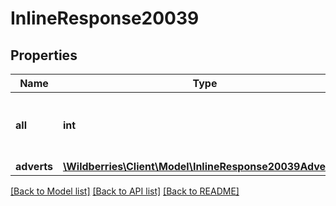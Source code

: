# InlineResponse20039

## Properties
Name | Type | Description | Notes
------------ | ------------- | ------------- | -------------
**all** | **int** | Общее количество РК всех статусов и типов | [optional] 
**adverts** | [**\Wildberries\Client\Model\InlineResponse20039Adverts[]**](InlineResponse20039Adverts.md) | Массив РК | [optional] 

[[Back to Model list]](../../README.md#documentation-for-models) [[Back to API list]](../../README.md#documentation-for-api-endpoints) [[Back to README]](../../README.md)

